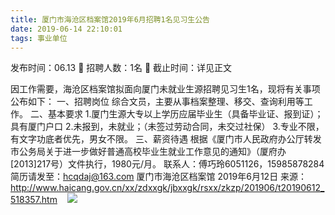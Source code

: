 ```yaml
---
title: 厦门市海沧区档案馆2019年6月招聘1名见习生公告
date: 2019-06-14 22:10:01
tags: 事业单位
---
```

发布时间：06.13   🌟   招聘人数：1名   🌈   截止时间：详见正文
<!-- more -->

因工作需要，海沧区档案馆拟面向厦门未就业生源招聘见习生1名，现将有关事项公布如下：
一、招聘岗位
综合文员，主要从事档案整理、移交、查询利用等工作。
二、基本要求
1.厦门生源大专以上学历应届毕业生（具备毕业证、报到证）；具有厦门户口
2.未报到，未就业；（未签过劳动合同，未交过社保）
3.专业不限，有文字功底者优先，男女不限。
三、薪资待遇
根据《厦门市人民政府办公厅转发市公务局关于进一步做好普通高校毕业生就业工作意见的通知》（厦府办[2013]217号）文件执行，1980元/月。
联系人：傅巧玲6051126，15985878284
简历请发至：hcqdaj@163.com
厦门市海沧区档案馆
2019年6月12日
来源：
http://www.haicang.gov.cn/xx/zdxxgk/jbxxgk/rsxx/zkzp/201906/t20190612_518357.htm
 
 ![](https://cdn.weiweiblog.cn/20181015134814.png)